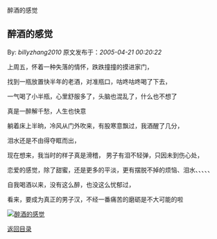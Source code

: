 醉酒的感觉
## 醉酒的感觉

By: *billyzhang2010* 原文发布于：*2005-04-21 00:20:22*

 

上周五，怀着一种失落的情怀，跌跌撞撞的摸进家门，

找到一瓶放置快半年的老酒，对准瓶口，咕咚咕咚喝了下去，

一气喝了小半瓶，心里舒服多了，头脑也混乱了，什么也不想了

真是一醉解千愁，人生也快意

   躺着床上半晌，冷风从门外吹来，有股寒意飘过，我酒醒了几分，

泪水还是不由得夺眶而出，

  现在想来，我当时的样子真是滑稽， 男子有泪不轻弹，只因未到伤心处，

恋爱的感觉，除了甜蜜，还是更多的平淡，更有摆脱不掉的烦恼、泪水、、、、、

  自我喝酒以来，没有这么醉，也没这么忧郁过，

看来，要成为真正的男子汉，不经一番痛苦的磨砺是不大可能的啦

 

  

 

[![醉酒的感觉](http://s9.sinaimg.cn/middle/6983393849da9958fc3d8&amp;690)](http://s8.sinaimg.cn/middle/6983393849da995e86db7&amp;690)

[返回目录](index.html)
